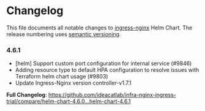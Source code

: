 # Changelog

This file documents all notable changes to [ingress-nginx](https://github.com/ideacatlab/infra-nginx-ingress-trial) Helm Chart. The release numbering uses [semantic versioning](http://semver.org).

### 4.6.1

* [helm] Support custom port configuration for internal service (#9846)
* Adding resource type to default HPA configuration to resolve issues with Terraform helm chart usage (#9803)
* Update Ingress-Nginx version controller-v1.7.1

**Full Changelog**: https://github.com/ideacatlab/infra-nginx-ingress-trial/compare/helm-chart-4.6.0...helm-chart-4.6.1
